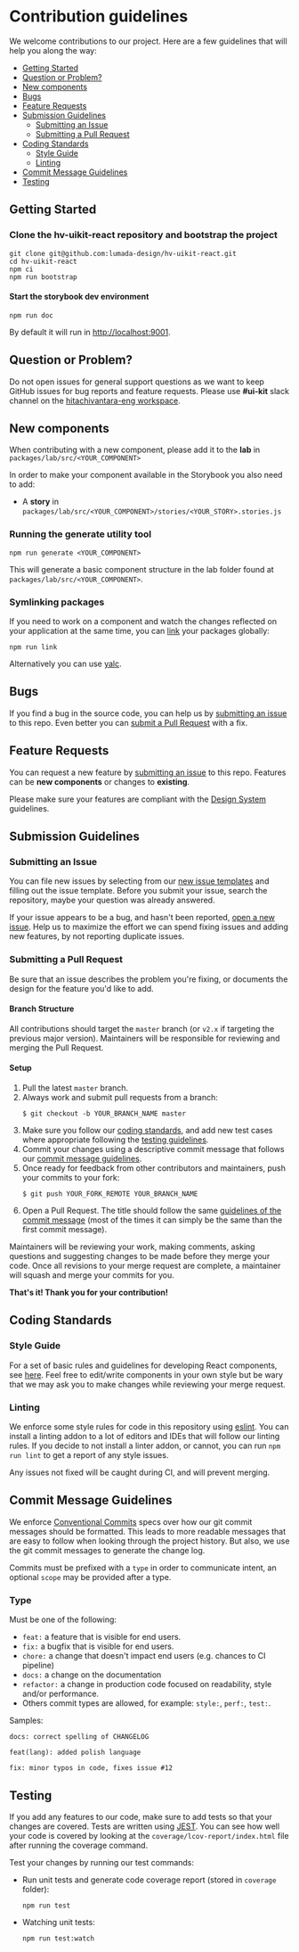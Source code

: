 # Contribution guidelines

We welcome contributions to our project. Here are a few guidelines that will help you along the way:

- [Getting Started](#getting-started)
- [Question or Problem?](#question-or-problem)
- [New components](#new-components)
- [Bugs](#bugs)
- [Feature Requests](#feature-requests)
- [Submission Guidelines](#submission-guidelines)
  - [Submitting an Issue](#submitting-an-issue)
  - [Submitting a Pull Request](#submitting-a-pull-request)
- [Coding Standards](#coding-standards)
  - [Style Guide](#style-guide)
  - [Linting](#linting)
- [Commit Message Guidelines](#commit-message-guidelines)
- [Testing](#testing)

## Getting Started

### Clone the hv-uikit-react repository and bootstrap the project

```shell
git clone git@github.com:lumada-design/hv-uikit-react.git
cd hv-uikit-react
npm ci
npm run bootstrap
```

#### Start the storybook dev environment

```shell
npm run doc
```

By default it will run in [http://localhost:9001](http://localhost:9001).

## Question or Problem?

Do not open issues for general support questions as we want to keep GitHub issues for bug reports and feature requests.
Please use **#ui-kit** slack channel on the [hitachivantara-eng workspace](https://hitachivantara-eng.slack.com/messages/CFY74GK6G).

## New components

When contributing with a new component, please add it to the **lab** in `packages/lab/src/<YOUR_COMPONENT>`

In order to make your component available in the Storybook you also need to add:

- A **story** in `packages/lab/src/<YOUR_COMPONENT>/stories/<YOUR_STORY>.stories.js`

### Running the generate utility tool

```shell
npm run generate <YOUR_COMPONENT>
```

This will generate a basic component structure in the lab folder found at `packages/lab/src/<YOUR_COMPONENT>`.

### Symlinking packages

If you need to work on a component and watch the changes reflected on your application at the same time, you can [link](https://docs.npmjs.com/cli/link.html) your packages globally:

```shell
npm run link
```

Alternatively you can use [yalc](https://github.com/wclr/yalc).

## Bugs

If you find a bug in the source code, you can help us by [submitting an issue](#submitting-an-issue) to this repo.
Even better you can [submit a Pull Request](#submitting-a-pull-request) with a fix.

## Feature Requests

You can request a new feature by [submitting an issue](#submitting-an-issue) to this repo.
Features can be **new components** or changes to **existing**.

Please make sure your features are compliant with the [Design System](https://hitachivantara.sharepoint.com/sites/DesignSystem/SitePages/Home.aspx) guidelines.

## Submission Guidelines

### Submitting an Issue

You can file new issues by selecting from our [new issue templates](/issues/new/choose) and filling out the issue template.
Before you submit your issue, search the repository, maybe your question was already answered.

If your issue appears to be a bug, and hasn't been reported, [open a new issue](/issues).
Help us to maximize the effort we can spend fixing issues and adding new features, by not reporting duplicate issues.

### Submitting a Pull Request

Be sure that an issue describes the problem you're fixing, or documents the design for the feature you'd like to add.

#### Branch Structure

All contributions should target the `master` branch (or `v2.x` if targeting the previous major version). Maintainers will be responsible for reviewing and merging the Pull Request.

#### Setup

1. Pull the latest `master` branch.
2. Always work and submit pull requests from a branch:
   ```
   $ git checkout -b YOUR_BRANCH_NAME master
   ```
3. Make sure you follow our [coding standards](#coding-standards), and add new test cases where appropriate following the [testing guidelines](#testing).
4. Commit your changes using a descriptive commit message that follows our [commit message guidelines](#commit-message-guidelines).
5. Once ready for feedback from other contributors and maintainers, push your commits to your fork:
   ```
   $ git push YOUR_FORK_REMOTE YOUR_BRANCH_NAME
   ```
6. Open a Pull Request. The title should follow the same [guidelines of the commit message](#commit-message-guidelines) (most of the times it can simply be the same than the first commit message).

Maintainers will be reviewing your work, making comments, asking questions and suggesting changes to be made before they merge your code.
Once all revisions to your merge request are complete, a maintainer will squash and merge your commits for you.

**That's it! Thank you for your contribution!**

## Coding Standards

### Style Guide

For a set of basic rules and guidelines for developing React components, see [here](https://github.com/airbnb/javascript/tree/master/react#basic-rules).
Feel free to edit/write components in your own style but be wary that we may ask you to make changes while reviewing your merge request.

### Linting

We enforce some style rules for code in this repository using [eslint](http://eslint.org/). You can install a linting addon to a lot of editors and IDEs that will follow our linting rules.
If you decide to not install a linter addon, or cannot, you can run `npm run lint` to get a report of any style issues.

Any issues not fixed will be caught during CI, and will prevent merging.

## Commit Message Guidelines

We enforce [Conventional Commits](https://www.conventionalcommits.org/en/v1.0.0-beta.3/) specs over how our git commit messages should be formatted. This leads to more readable messages that are easy to follow when looking through the project history. But also, we use the git commit messages to generate the change log.

Commits must be prefixed with a `type` in order to communicate intent, an optional `scope` may be provided after a type.

### Type

Must be one of the following:

- `feat:` a feature that is visible for end users.
- `fix:` a bugfix that is visible for end users.
- `chore:` a change that doesn't impact end users (e.g. chances to CI pipeline)
- `docs:` a change on the documentation
- `refactor:` a change in production code focused on readability, style and/or performance.
- Others commit types are allowed, for example: `style:`, `perf:`, `test:`.

Samples:

```
docs: correct spelling of CHANGELOG
```

```
feat(lang): added polish language
```

```
fix: minor typos in code, fixes issue #12
```

## Testing

If you add any features to our code, make sure to add tests so that your changes are covered. Tests are written using [JEST](https://github.com/facebook/jest). You can see how well your code is covered by looking at the `coverage/lcov-report/index.html` file after running the coverage command.

Test your changes by running our test commands:

- Run unit tests and generate code coverage report (stored in `coverage` folder):

  ```
  npm run test
  ```

- Watching unit tests:

  ```
  npm run test:watch
  ```
